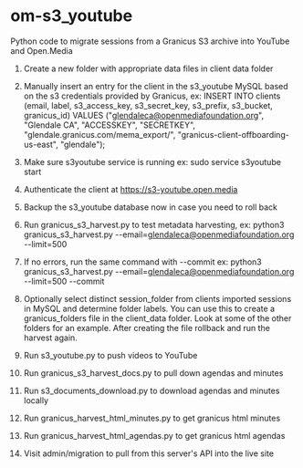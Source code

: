 # om-s3_youtube
Python code to migrate sessions from a Granicus S3 archive into YouTube and Open.Media

1) Create a new folder with appropriate data files in client data folder

2) Manually insert an entry for the client in the s3_youtube MySQL based on the s3 credentials provided by Granicus, ex: INSERT INTO clients (email, label, s3_access_key, s3_secret_key, s3_prefix, s3_bucket, granicus_id) VALUES ("glendaleca@openmediafoundation.org", "Glendale CA", "ACCESSKEY", "SECRETKEY", "glendale.granicus.com/mema_export/", "granicus-client-offboarding-us-east", "glendale"); 

3) Make sure s3youtube service is running ex: sudo service s3youtube start

4) Authenticate the client at https://s3-youtube.open.media

5) Backup the s3_youtube database now in case you need to roll back

6) Run granicus_s3_harvest.py to test metadata harvesting, ex: python3 granicus_s3_harvest.py --email=glendaleca@openmediafoundation.org --limit=500

7) If no errors, run the same command with --commit ex: python3 granicus_s3_harvest.py --email=glendaleca@openmediafoundation.org --limit=500 --commit

8) Optionally select distinct session_folder from clients imported sessions in MySQL and determine folder labels. You can use this to create a granicus_folders file in the client_data folder. Look at some of the other folders for an example. After creating the file rollback and run the harvest again.

9) Run s3_youtube.py to push videos to YouTube

10) Run granicus_s3_harvest_docs.py to pull down agendas and minutes

11) Run s3_documents_download.py to download agendas and minutes locally

12) Run granicus_harvest_html_minutes.py to get granicus html minutes

13) Run granicus_harvest_html_agendas.py to get granicus html agendas

14) Visit admin/migration to pull from this server's API into the live site  
